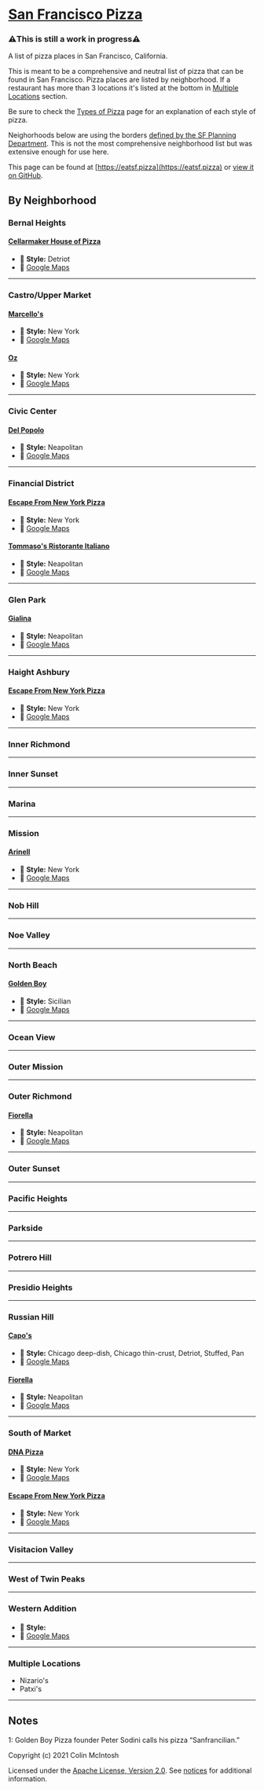 
# [San Francisco Pizza](https://eatsf.pizza)

### ⚠️This is still a work in progress⚠️

A list of pizza places in San Francisco, California.

This is meant to be a comprehensive and neutral list of pizza that can be found in San Francisco.
Pizza places are listed by neighborhood. If a restaurant has more than 3 locations it's listed at
the bottom in [Multiple Locations](#multiple-locations) section.

Be sure to check the [Types of Pizza](TYPES_OF_PIZZA.md) page for an explanation of each style
of pizza.

Neighorhoods below are using the borders [defined by the SF Planning Department](https://sfplanning.org/resource/neighborhood-group-organizations).
This is not the most comprehensive neighborhood list but was extensive enough for use here.

This page can be found at [https://eatsf.pizza](https://eatsf.pizza) or
[view it on GitHub](https://github.com/colinmcintosh/sf-pizza).

## By Neighborhood

### Bernal Heights

#### [Cellarmaker House of Pizza](https://cellarmakerbrewing.com/house-of-pizza/)
- 🍕 **Style:** Detriot
- 📍 [Google Maps](https://g.page/cellarmakerhouseofpizza)

---

### Castro/Upper Market

#### [Marcello's](https://marcellospizza420.com/)
- 🍕 **Style:** New York
- 📍 [Google Maps](https://goo.gl/maps/BKQwAxm8qFCiYnDc6)

#### [Oz](https://www.ozpizzasf.com/)
- 🍕 **Style:** New York
- 📍 [Google Maps](https://g.page/ozpizzasf)

---

### Civic Center

#### [Del Popolo](https://www.delpopolosf.com/)
- 🍕 **Style:** Neapolitan
- 📍 [Google Maps](https://goo.gl/maps/8Awn9ricfCqPntBv9)

---

### Financial District

#### [Escape From New York Pizza](https://escapefromnewyorkpizza.com/home/downtown/)
- 🍕 **Style:** New York
- 📍 [Google Maps](https://goo.gl/maps/GMmtSt6frhBcB5nA8)

#### [Tommaso's Ristorante Italiano](http://tommasos.com/)
- 🍕 **Style:** Neapolitan
- 📍 [Google Maps](https://g.page/tommasos_sf)

---

### Glen Park

#### [Gialina](https://www.gialina.com/)
- 🍕 **Style:** Neapolitan
- 📍 [Google Maps](https://goo.gl/maps/nJ59gpEbn1MUXyvd7)

---

### Haight Ashbury

#### [Escape From New York Pizza](https://escapefromnewyorkpizza.com/home/haight/)
- 🍕 **Style:** New York
- 📍 [Google Maps](https://goo.gl/maps/dqMVCk1JGXsJbaJU8)

---

### Inner Richmond

---

### Inner Sunset

---

### Marina

---

### Mission

#### [Arinell](http://www.arinellpizza.net/)
- 🍕 **Style:** New York
- 📍 [Google Maps](https://goo.gl/maps/cohQ5tcHeavBG1js6)

---

### Nob Hill

---

### Noe Valley

---

### North Beach

#### [Golden Boy](http://www.goldenboypizza.com/)
- 🍕 **Style:** Sicilian
- 📍 [Google Maps](https://goo.gl/maps/avUgHrEfm2kXAG4y7)

---

### Ocean View

---

### Outer Mission

---

### Outer Richmond

#### [Fiorella](http://www.fiorella-sf.com/)
- 🍕 **Style:** Neapolitan
- 📍 [Google Maps](https://goo.gl/maps/9BD3t4LxicJHbDdVA)

---

### Outer Sunset

---

### Pacific Heights

---

### Parkside

---

### Potrero Hill

---

### Presidio Heights

---

### Russian Hill

#### [Capo's](http://www.sfcapos.com/)
- 🍕 **Style:** Chicago deep-dish, Chicago thin-crust, Detriot, Stuffed, Pan
- 📍 [Google Maps](https://goo.gl/maps/HZ4Wgrkh6nqWT89Q7)

#### [Fiorella](http://www.fiorella-sf.com/)
- 🍕 **Style:** Neapolitan
- 📍 [Google Maps](https://goo.gl/maps/xaq1WoaNLHyLeGZ67)

---

### South of Market

#### [DNA Pizza](https://www.dnapizza.com/)
- 🍕 **Style:** New York
- 📍 [Google Maps](https://g.page/dnapizza)

#### [Escape From New York Pizza](https://escapefromnewyorkpizza.com/home/soma/)
- 🍕 **Style:** New York
- 📍 [Google Maps](https://goo.gl/maps/KEJxmnbYgGTg7bi76)

---

### Visitacion Valley

---

### West of Twin Peaks

---

### Western Addition

#### []()
- 🍕 **Style:**
- 📍 [Google Maps]()

---

### Multiple Locations
- Nizario's
- Patxi's

---

## Notes

1: Golden Boy Pizza founder Peter Sodini calls his pizza “Sanfrancilian.”

Copyright (c) 2021 Colin McIntosh

Licensed under the [Apache License, Version 2.0](LICENSE.md).
See [notices](NOTICE.md) for additional information.
